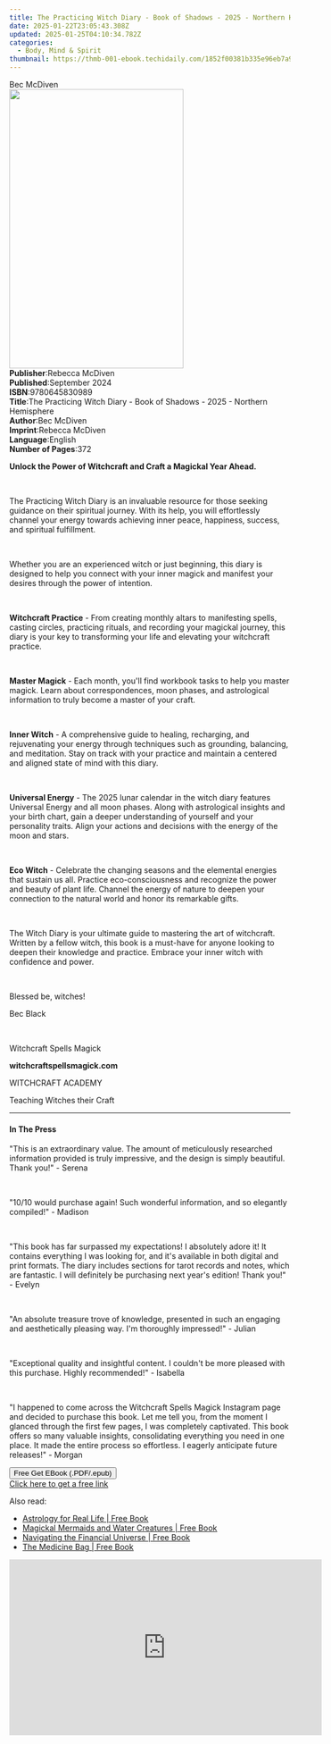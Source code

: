 ```yaml
---
title: The Practicing Witch Diary - Book of Shadows - 2025 - Northern Hemisphere | Free Book
date: 2025-01-22T23:05:43.308Z
updated: 2025-01-25T04:10:34.782Z
categories:
  - Body, Mind & Spirit
thumbnail: https://thmb-001-ebook.techidaily.com/1852f00381b335e96eb7a9af996e126efe86e366f3b704a08fe12b811054fb42.jpg
---
```

<main id="book-container">
  <div class="flex flex-col">
    <div class="book-brief flex-1 py-6 px-4 sm:p-6 md:py-10 md:px-8">
      <!-- brief-->
      <div class="book-brief-main">Bec McDiven</div>
    </div>
    <div
      class="book-meta-info flex-1 grid gap-4 col-start-1 col-end-3 row-start-1 sm:mb-6 sm:grid-cols-4 lg:gap-6 lg:col-start-2 lg:row-end-6 lg:row-span-6 lg:mb-0"
    >
      <div
        class="book-meta-info-left place-content-center mt-4 p-4 text-sm leading-6 col-start-2 col-span-2 dark:text-slate-400"
      >
        <img
          class="w-full h-500 object-cover rounded-lg sm:h-255 sm:col-span-2 lg:col-span-full"
          src="https://img-001-ebook.techidaily.com/451e61336800e7a4917e1cfdeda61ee192bf60664df0085de71d32ca86d6aa7a.jpg"
          alt=""
          width="312"
          height="500"
        />
      </div>
      <div
        class="book-meta-info-right mt-2 col-start-1 row-start-2 col-span-3 self-center"
      >
        <!-- meta data  -->
        <div class="flex flex-col px-4 md:px-8">
          <div class="flex-1">
            <strong>Publisher</strong>:<span class="px-2">Rebecca McDiven</span>
          </div>
          <div class="flex-1">
            <strong>Published</strong>:<span class="px-2">September 2024</span>
          </div>
          <div class="flex-1">
            <strong>ISBN</strong>:<span class="px-2">9780645830989</span>
          </div>
          <div class="flex-1">
            <strong>Title</strong>:<span class="px-2"
              >The Practicing Witch Diary - Book of Shadows - 2025 - Northern
              Hemisphere</span
            >
          </div>
          <div class="flex-1">
            <strong>Author</strong>:<span class="px-2">Bec McDiven</span>
          </div>
          <div class="flex-1">
            <strong>Imprint</strong>:<span class="px-2">Rebecca McDiven</span>
          </div>
          <div class="flex-1">
            <strong>Language</strong>:<span class="px-2">English</span>
          </div>
          <div class="flex-1">
            <strong>Number of Pages</strong>:<span class="px-2">372</span>
          </div>
        </div>
      </div>
    </div>
    <div class="book-description flex-1 py-6 px-4 sm:p-6 md:py-10 md:px-8">
      <div class="book-description-main">
        <div accordion-content="" id="description">
          <p>
            <strong
              >Unlock the Power of Witchcraft and Craft a Magickal Year
              Ahead.</strong
            >
          </p>
          <p><br /></p>
          <p>
            The Practicing Witch Diary is an invaluable resource for those
            seeking guidance on their spiritual journey. With its help, you will
            effortlessly channel your energy towards achieving inner peace,
            happiness, success, and spiritual fulfillment.
          </p>
          <p><br /></p>
          <p>
            Whether you are an experienced witch or just beginning, this diary
            is designed to help you connect with your inner magick and manifest
            your desires through the power of intention.
          </p>
          <p><br /></p>
          <p>
            <strong>Witchcraft Practice</strong> - From creating monthly altars
            to manifesting spells, casting circles, practicing rituals, and
            recording your magickal journey, this diary is your key to
            transforming your life and elevating your witchcraft practice.
          </p>
          <p><br /></p>
          <p>
            <strong>Master Magick</strong> - Each month, you'll find workbook
            tasks to help you master magick. Learn about correspondences, moon
            phases, and astrological information to truly become a master of
            your craft.
          </p>
          <p><br /></p>
          <p>
            <strong>Inner Witch</strong> - A comprehensive guide to healing,
            recharging, and rejuvenating your energy through techniques such as
            grounding, balancing, and meditation. Stay on track with your
            practice and maintain a centered and aligned state of mind with this
            diary.
          </p>
          <p><br /></p>
          <p>
            <strong>Universal Energy</strong> - The 2025 lunar calendar in the
            witch diary features Universal Energy and all moon phases. Along
            with astrological insights and your birth chart, gain a deeper
            understanding of yourself and your personality traits. Align your
            actions and decisions with the energy of the moon and stars.
          </p>
          <p><br /></p>
          <p>
            <strong>Eco Witch</strong> - Celebrate the changing seasons and the
            elemental energies that sustain us all. Practice eco-consciousness
            and recognize the power and beauty of plant life. Channel the energy
            of nature to deepen your connection to the natural world and honor
            its remarkable gifts.
          </p>
          <p><br /></p>
          <p>
            The Witch Diary is your ultimate guide to mastering the art of
            witchcraft. Written by a fellow witch, this book is a must-have for
            anyone looking to deepen their knowledge and practice. Embrace your
            inner witch with confidence and power.
          </p>
          <p><br /></p>
          <p>Blessed be, witches!</p>
          <p>Bec Black</p>
          <p><br /></p>
          <p>Witchcraft Spells Magick</p>
          <p><strong>witchcraftspellsmagick.com</strong></p>
          <p>WITCHCRAFT ACADEMY</p>
          <p>Teaching Witches their Craft</p>
        </div>
        <div class="accordion-fader"></div>
      </div>
    </div>
    <div class="book-excerpts flex-1 py-6 px-4 sm:p-6 md:py-10 md:px-8">
      <!-- excerpts-->
      <div class="book-excerpts-main">
        <hr />
        <h4 class="placeholder placeholder-heading">
          <span>In The Press</span>
        </h4>
        <p></p>
        <p>
          "This is an extraordinary value. The amount of meticulously researched
          information provided is truly impressive, and the design is simply
          beautiful. Thank you!" - Serena
        </p>
        <p><br /></p>
        <p>
          "10/10 would purchase again! Such wonderful information, and so
          elegantly compiled!" - Madison
        </p>
        <p><br /></p>
        <p>
          "This book has far surpassed my expectations! I absolutely adore it!
          It contains everything I was looking for, and it's available in both
          digital and print formats. The diary includes sections for tarot
          records and notes, which are fantastic. I will definitely be
          purchasing next year's edition! Thank you!" - Evelyn
        </p>
        <p><br /></p>
        <p>
          "An absolute treasure trove of knowledge, presented in such an
          engaging and aesthetically pleasing way. I'm thoroughly impressed!" -
          Julian
        </p>
        <p><br /></p>
        <p>
          "Exceptional quality and insightful content. I couldn't be more
          pleased with this purchase. Highly recommended!" - Isabella
        </p>
        <p><br /></p>
        <p>
          "I happened to come across the Witchcraft Spells Magick Instagram page
          and decided to purchase this book. Let me tell you, from the moment I
          glanced through the first few pages, I was completely captivated. This
          book offers so many valuable insights, consolidating everything you
          need in one place. It made the entire process so effortless. I eagerly
          anticipate future releases!" - Morgan
        </p>
        <p></p>
      </div>
    </div>
    <div
      class="book-about-author flex-1 py-6 px-4 sm:p-6 md:py-10 md:px-8"
    ></div>
    <div class="book-free-get flex-1 py-6 px-4 sm:p-6 md:py-10 md:px-8">
      <button
        id="btn-free-get"
        class="bg-blue-500 hover:bg-blue-700 text-white font-bold py-2 px-4 rounded"
      >
        Free Get EBook (.PDF/.epub)
      </button>
      <div id="countdown-display" class="px-2 text-lg mt-2"></div>
      <a
        id="free-link"
        class="hidden bg-blue-500 hover:bg-blue-700 text-white font-bold py-2 px-4 rounded"
        href="https://www.ebooks.com/en-us/book/211448615/the-practicing-witch-diary-book-of-shadows-2025-northern-hemisphere/bec-mcdiven/"
        target="_blank"
        >Click here to get a free link</a
      >
    </div>
    <script>
      let countdownTime = 0;
      let countdownInterval = null;
      document
        .getElementById('btn-free-get')
        .addEventListener('click', startCountdown);
      function startCountdown() {
        countdownTime = new Date().getTime() + 60000 * 3;
        countdownInterval = setInterval(updateCountdown, 1000);
        document.getElementById('btn-free-get').disabled = true;
        document
          .getElementById('btn-free-get')
          .classList.add('bg-gray-500', 'cursor-not-allowed');
      }
      function updateCountdown() {
        let currentTime = new Date().getTime();
        let timeLeft = countdownTime - currentTime;
        let secondsLeft = Math.floor(timeLeft / 1000);
        document.getElementById('countdown-display').innerHTML =
          `Remaining time: ${secondsLeft} seconds.`;
        if (secondsLeft <= 0) {
          clearInterval(countdownInterval);
          document.getElementById('btn-free-get').classList.add('hidden');
          document.getElementById('free-link').classList.remove('hidden');
          document.getElementById('countdown-display').innerHTML = '';
        }
      }
    </script>
  </div>
</main>

<ins class="adsbygoogle"
      style="display:block"
      data-ad-client="ca-pub-7571918770474297"
      data-ad-slot="8358498916"
      data-ad-format="auto"
      data-full-width-responsive="true"></ins>
    

<span class="atpl-alsoreadstyle">Also read:</span>
<div><ul>
<li><a href="https://novels-ebooks.techidaily.com/209636294-9781633411142-astrology-for-real-life/"><u>Astrology for Real Life | Free Book</u></a></li>
<li><a href="https://novels-ebooks.techidaily.com/209636287-9781633411562-magickal-mermaids-and-water-creatures/"><u>Magickal Mermaids and Water Creatures | Free Book</u></a></li>
<li><a href="https://novels-ebooks.techidaily.com/209636289-9780892546848-navigating-the-financial-universe/"><u>Navigating the Financial Universe | Free Book</u></a></li>
<li><a href="https://novels-ebooks.techidaily.com/209636291-9781938289880-the-medicine-bag/"><u>The Medicine Bag | Free Book</u></a></li>
</ul></div>

<!-- affiliate ads begin -->
<iframe width="560" height="315" src="https://www.youtube.com/embed/vPGg53vbOsk?si=CkSEN5HFPS7vDuAa" title="YouTube video player" frameborder="0" allow="accelerometer; autoplay; clipboard-write; encrypted-media; gyroscope; picture-in-picture; web-share" referrerpolicy="strict-origin-when-cross-origin" allowfullscreen></iframe>
<!-- affiliate ads end -->

